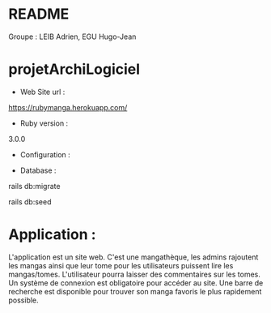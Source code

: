 # README

Groupe : LEIB Adrien, EGU Hugo-Jean

# projetArchiLogiciel

* Web Site url : 

https://rubymanga.herokuapp.com/

* Ruby version :

3.0.0

* Configuration :


* Database :

rails db:migrate

rails db:seed

# Application :

L'application est un site web. C'est une mangathèque, les admins rajoutent les mangas ainsi que leur tome pour les utilisateurs puissent lire les mangas/tomes.
L'utilisateur pourra laisser des commentaires sur les tomes. Un système de connexion est obligatoire pour accéder au site. Une barre de recherche est disponible pour trouver son manga favoris le plus rapidement possible.

